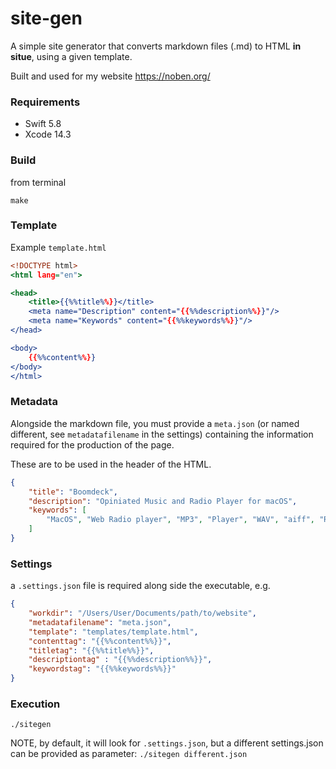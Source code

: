 # site-gen

A simple site generator that converts markdown files (.md) to HTML **in situe**, using a given template.

Built and used for my website https://noben.org/

### Requirements 

- Swift 5.8
- Xcode 14.3


### Build

from terminal

    make

### Template

Example `template.html`

```template.html
<!DOCTYPE html>
<html lang="en">

<head>
    <title>{{%%title%%}}</title>
    <meta name="Description" content="{{%%description%%}}"/>
    <meta name="Keywords" content="{{%%keywords%%}}"/>
</head>

<body>
    {{%%content%%}}
</body>
</html>
```

### Metadata

Alongside the markdown file, you must provide a `meta.json` (or named different, see `metadatafilename` in the settings) containing the information required for the production of the page.

These are to be used in the header of the HTML.

```meta.json
{
	"title": "Boomdeck",
	"description": "Opiniated Music and Radio Player for macOS",
	"keywords": [
		"MacOS", "Web Radio player", "MP3", "Player", "WAV", "aiff", "Radios", "Swift", "SwiftUI"
	]
}
```

### Settings

a `.settings.json` file is required along side the executable, e.g.

```settings.json
{
    "workdir": "/Users/User/Documents/path/to/website",
    "metadatafilename": "meta.json",
    "template": "templates/template.html",
    "contenttag": "{{%%content%%}}",
    "titletag": "{{%%title%%}}",
    "descriptiontag" : "{{%%description%%}}",
    "keywordstag": "{{%%keywords%%}}"
}
```

### Execution

    ./sitegen

NOTE, by default, it will look for `.settings.json`, but a different settings.json can be provided as parameter: `./sitegen different.json`
